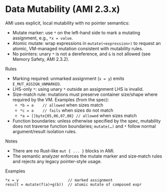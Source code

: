 # Data Mutability (AMI 2.3.x)

AMI uses explicit, local mutability with no pointer semantics:

- Mutate marker: use `*` on the left-hand side to mark a mutating assignment, e.g., `*x = value`.
- Atomic mutate: wrap expressions in `mutate(<expression>)` to request an atomic, VM-managed mutation consistent with mutability rules.
- No pointers: unary `*` is not a dereference, and `&` is not allowed (see Memory Safety, AMI 2.3.2).

Rules

- Marking required: unmarked assignment (`x = y`) emits `E_MUT_ASSIGN_UNMARKED`.
- LHS-only `*`: using unary `*` outside an assignment LHS is invalid.
- Size-match rule: mutations must preserve container size/shape where required by the VM. Examples (from the spec):
  - `*b = a    // allowed` when sizes match
  - `*c = a    // fails` when sizes do not match
  - `*a = []byte{05,06,07,08} // allowed` when sizes match
- Function boundaries: unless otherwise specified by the spec, mutability does not traverse function boundaries; `mutate(…)` and `*` follow normal argument/result isolation rules.

Notes

- There are no Rust-like `mut { ... }` blocks in AMI.
- The semantic analyzer enforces the mutate marker and size‑match rules and rejects any legacy pointer-style usage.

Examples

```
*x = y                      // marked assignment
result = mutate(f(a)+g(b))  // atomic mutate of composed expr
```
